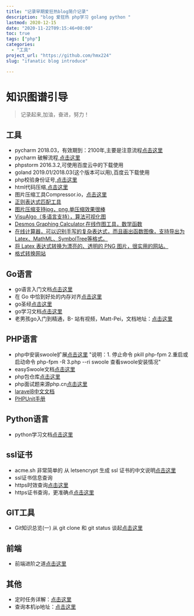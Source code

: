 ```yaml
---
title: "记录早期爱狂热blog简介记录"
description: "blog 爱狂热 php学习 golang python "
lastmod: 2020-12-15
date: "2020-11-22T09:15:46+08:00"
toc: true
tags: ["php"]
categories: 
  - "工具"
project_url: "https://github.com/hmx224"
slug: "ifanatic blog introduce"

---
```



# 知识图谱引导

> 记录起来,加油，奋进，努力！

## 工具

- pycharm 2018.03，有效期到：2100年,主要是注意流程[点击这里](https://www.jb51.net/article/178076.html)
- pycharm 破解流程,[点击这里](https://www.cnblogs.com/yjd_hycf_space/p/9110550.html)
- phpstorm 2016.3.2,可使用百度云中的下载使用
- goland 2019.01/2018.03(这个版本可以用),百度云下载使用
- php校验身份证号,[点击这里](https://www.cnblogs.com/itbsl/p/11282677.html)
- html代码压缩,[点击这里](https://www.sojson.com/jshtml.html)
- 图片压缩工具Compressor.io，[点击这里](https://compressor.io/)
- [正则表达式匹配工具](https://regex101.com/)
- [图片压缩支持jpg，png,单压缩效果很棒](https://tinypng.com/)
- [VisuAlgo（多语言支持），算法可视化图](https://visualgo.net/zh)
- [Desmos Graphing Calculator,在线作图工具，数学函数](https://www.desmos.com/calculator?lang=zh-CN)
- [在线计算器，可以识别手写的复杂表达式，而且画出函数图像，支持导出为Latex、MathML、SymbolTree等格式。](https://webdemo.myscript.com/views/math/index.html)
- [将 Latex 表达式转换为漂亮的、透明的 PNG 图片，很实用的网站。](http://latex2png.com/)
- [格式转换网站](https://cloudconvert.com/)




## Go语言

- go语言入门文档[点击这里](https://learnku.com/docs/the-way-to-go)
- 在 Go 中恰到好处的内存对齐[点击这里](https://segmentfault.com/a/1190000017527311?utm_campaign=studygolang.com&utm_medium=studygolang.com&utm_source=studygolang.com)
- go圣经[点击这里](https://docs.hundan.org/gopl-zh/)
- go学习文档[点击这里](https://bajins.com/)
- 老男孩go入门到精通，B- 站有视频，Matt-Pei，文档地址：[点击这里](https://www.liwenzhou.com/posts/Go)

## PHP语言

- php中安装swoole扩展[点击这里](https://wiki.swoole.com/wiki/page/6.html) "说明：1. 停止命令 pkill php-fpm 2.重启或启动命令 php-fpm -R 3.php --ri swoole 查看swoole安装情况"
- easySwoole文档[点击这里](https://www.easyswoole.com/Introduction/environment.html)
- php包仓库[点击这里](https://packagist.org/)
- php面试题来源php.cn[点击这里](https://www.php.cn/toutiao-415599.html)
- [laravel8中文文档](https://learnku.com/docs/laravel/8.x)
- [PHPUnit手册](https://phpunit.readthedocs.io/zh_CN/latest/)


## Python语言

- python学习文档[点击这里](https://www.runoob.com/python3/python3-tutorial.html)

## ssl证书

- acme.sh 非常简单的 从 letsencrypt 生成 ssl 证书的中文说明[点击这里](https://github.com/Neilpang/acme.sh/wiki/%E8%AF%B4%E6%98%8E)
- ssl证书信息查询
- https时效查询[点击这里](https://myssl.com/)
- https证书查询，更准确点[点击这里](http://web.chacuo.net/netsslcheck/)

## GIT工具

- Git知识总览(一) 从 git clone 和 git status 谈起[点击这里](https://www.cnblogs.com/ludashi/p/8052739.html)
## 前端

- 前端进阶之道[点击这里](https://yuchengkai.cn/docs/frontend/#%E9%98%B2%E6%8A%96)

## 其他

- 定时任务详解：[点击这里](https://www.cnblogs.com/intval/p/5763929.html)
- 查询本机ip地址：[点击这里](http://ip.tool.chinaz.com/)
